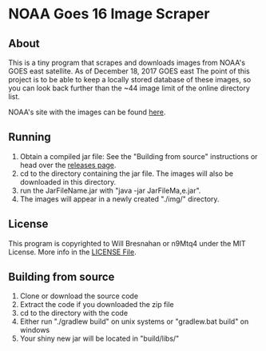 # NOAA Goes 16 Image Scraper

## About
This is a tiny program that scrapes and downloads images from 
NOAA's GOES east satellite. As of December 18, 2017 GOES east 
The point of this project is to be able to keep a locally
stored database of these images, so you can look back further than
the ~44 image limit of the online directory list.

NOAA's site with the images can be found [here](https://www.star.nesdis.noaa.gov/GOES/index.php).

## Running
1. Obtain a compiled jar file: See the "Building from source" instructions or head over the [releases page](https://github.com/n9Mtq4/NOAA-Goes-16-image-scraper/releases).
2. cd to the directory containing the jar file. The images will also be downloaded in this directory.
3. run the JarFileName.jar with "java -jar JarFileMa,e.jar".
4. The images will appear in a newly created "./img/" directory.

## License
This program is copyrighted to Will Bresnahan or n9Mtq4 under the MIT License. More info in the [LICENSE File](https://github.com/n9Mtq4/NOAA-Goes-16-image-scraper/blob/master/LICENSE).

## Building from source
1. Clone or download the source code
2. Extract the code if you downloaded the zip file
3. cd to the directory with the code
4. Either run "./gradlew build" on unix systems or "gradlew.bat build" on windows
5. Your shiny new jar will be located in "build/libs/"

